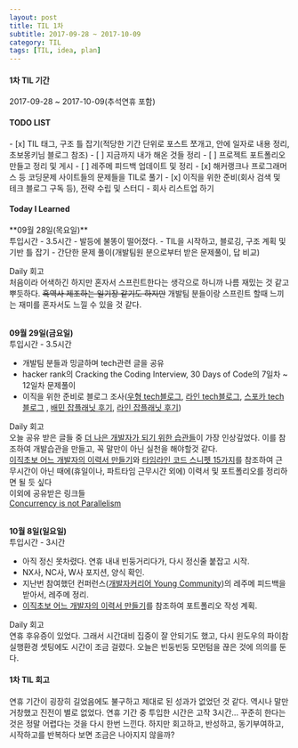 ```yaml
---
layout: post
title: TIL 1차
subtitle: 2017-09-28 ~ 2017-10-09
category: TIL
tags: [TIL, idea, plan]
---
```

<h4>1차 TIL 기간</h4>
2017-09-28 ~ 2017-10-09(추석연휴 포함)

<h4>TODO LIST</h4>
- [x] TIL 태그, 구조 틀 잡기(적당한 기간 단위로 포스트 쪼개고, 안에 일자로 내용 정리, 초보몽키님 블로그 참조)
- [ ] 지금까지 내가 해온 것들 정리
- [ ] 프로젝트 포트폴리오 만들고 정리 및 게시
- [ ] 레주메 피드백 업데이트 및 정리
- [x] 해커랭크나 프로그래머스 등 코딩문제 사이트들의 문제들을 TIL로 풀기
- [x] 이직을 위한 준비(회사 검색 및 테크 블로그 구독 등), 전략 수립 및 스터디 - 회사 리스트업 하기

<h4>Today I Learned</h4>
**09월 28일(목요일)**<br/>
투입시간 - 3.5시간
- 발등에 불똥이 떨어졌다.
- TIL을 시작하고, 블로깅, 구조 계획 및 기반 틀 잡기
- 간단한 문제 풀이(개발팀원 분으로부터 받은 문제풀이, 답 비교)

Daily 회고<br/>
처음이라 어색하긴 하지만 혼자서 스프린트한다는 생각으로 하니까 나름 재밌는 것 같고 뿌듯하다. ~~흑역사 제조하는 일기장 같기도 하지만~~
개발팀 분들이랑 스프린트 할때 느끼는 재미를 혼자서도 느낄 수 있을 것 같다.

<br/>**09월 29일(금요일)**<br/>
투입시간 - 3.5시간
- 개발팀 분들과 밍글하며 tech관련 글을 공유
- hacker rank의 Cracking the Coding Interview, 30 Days of Code의 7일차 ~ 12일차 문제풀이
- 이직을 위한 준비로 블로그 조사([우형 tech블로그](http://woowabros.github.io/), [라인 tech블로그](https://engineering.linecorp.com/ko/blog), [스포카 tech블로그](https://spoqa.github.io/jobs/programmer.html)
, [배민 잡플래닛 후기](https://www.jobplanet.co.kr/companies/61420/info/%EB%B0%B0%EB%8B%AC%EC%9D%98%EB%AF%BC%EC%A1%B1?_rs_act=index&_rs_con=search&_rs_element=federated_search), 
[라인 잡플래닛 후기](https://www.jobplanet.co.kr/companies/89255/info/%EB%9D%BC%EC%9D%B8%ED%94%8C%EB%9F%AC%EC%8A%A4?_rs_act=index&_rs_con=search&_rs_element=federated_search))

Daily 회고<br/>
오늘 공유 받은 글들 중 [더 나은 개발자가 되기 위한 습관들](http://dgkim5360.tistory.com/entry/what-little-habits-made-you-a-better-software-engineer-translated-from-quora)이 
가장 인상깊었다. 이를 참조하여 개발습관을 만들고, 꼭 말만이 아닌 실천을 해야할것 같다.<br/>
[이직초보 어느 개발자의 이력서 만들기](http://woowabros.github.io/experience/2017/07/17/resume.html)와
[타임라인 코드 스니펫 15가지](https://www.noupe.com/inspiration/showcases/15-code-snippets-for-timelines-91734.html)를
참조하여 근무시간이 아닌 때에(휴일이나, 파트타임 근무시간 외에) 이력서 및 포트폴리오를 정리하면 될 듯 싶다<br/>
이외에 공유받은 링크들<br/>
[Concurrency is not Parallelism](https://talks.golang.org/2012/waza.slide#1)

<br/>**10월 8일(일요일)**<br/>
투입시간 - 3시간
- 아직 정신 못차렸다. 연휴 내내 빈둥거리다가, 다시 정신줄 붙잡고 시작.
- NX사, NC사, W사 포지션, 양식 확인.
- 지난번 참여했던 컨퍼런스([개발자커리어 Young Community](https://onoffmix.com/event/108861))의 레주메 피드백을 받아서, 레주메 정리.
- [이직초보 어느 개발자의 이력서 만들기](http://woowabros.github.io/experience/2017/07/17/resume.html)를 참조하여 포트폴리오 작성 계획.

Daily 회고<br/>
연휴 후유증이 있었다. 그래서 시간대비 집중이 잘 안되기도 했고, 다시 윈도우의 파이참 실행환경 셋팅에도 시간이 조금 걸렸다.
오늘은 빈둥빈둥 모먼텀을 끊은 것에 의의를 둔다.

<h4>1차 TIL 회고</h4>
연휴 기간이 굉장히 길었음에도 불구하고 제대로 된 성과가 없었던 것 같다. 역시나 말만 거창했고 진전이 별로 없었다.
연휴 기간 중 투입한 시간은 고작 3시간...
꾸준히 한다는 것은 정말 어렵다는 것을 다시 한번 느낀다. 하지만 회고하고, 반성하고, 동기부여하고, 시작하고를 반복하다 보면 조금은 나아지지 않을까?